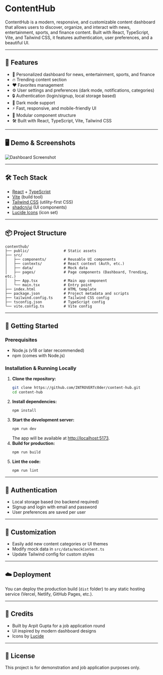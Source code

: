 # ContentHub

ContentHub is a modern, responsive, and customizable content dashboard that allows users to discover, organize, and interact with news, entertainment, sports, and finance content. Built with React, TypeScript, Vite, and Tailwind CSS, it features authentication, user preferences, and a beautiful UI.

---

## 🚀 Features

- 📰 Personalized dashboard for news, entertainment, sports, and finance
- 🔥 Trending content section
- ❤️ Favorites management
- ⚙️ User settings and preferences (dark mode, notifications, categories)
- 🔒 Authentication (login/signup, local storage based)
- 🌙 Dark mode support
- ⚡ Fast, responsive, and mobile-friendly UI
- 🧩 Modular component structure
- 🛠️ Built with React, TypeScript, Vite, Tailwind CSS

---

## 🖥️ Demo & Screenshots

![Dashboard Screenshot](https://lovable.dev/opengraph-image-p98pqg.png)

---

## 🛠️ Tech Stack

- [React](https://react.dev/) + [TypeScript](https://www.typescriptlang.org/)
- [Vite](https://vitejs.dev/) (build tool)
- [Tailwind CSS](https://tailwindcss.com/) (utility-first CSS)
- [shadcn/ui](https://ui.shadcn.com/) (UI components)
- [Lucide Icons](https://lucide.dev/) (icon set)

---

## 📦 Project Structure

```
contenthub/
├── public/                # Static assets
├── src/
│   ├── components/        # Reusable UI components
│   ├── contexts/          # React context (Auth, etc.)
│   ├── data/              # Mock data
│   ├── pages/             # Page components (Dashboard, Trending, etc.)
│   ├── App.tsx            # Main app component
│   └── main.tsx           # Entry point
├── index.html             # HTML template
├── package.json           # Project metadata and scripts
├── tailwind.config.ts     # Tailwind CSS config
├── tsconfig.json          # TypeScript config
└── vite.config.ts         # Vite config
```

---

## 📝 Getting Started

### Prerequisites
- Node.js (v18 or later recommended)
- npm (comes with Node.js)

### Installation & Running Locally

1. **Clone the repository:**
   ```sh
   git clone https://github.com/INTROVERTc0der/content-hub.git
   cd content-hub
   ```
2. **Install dependencies:**
   ```sh
   npm install
   ```
3. **Start the development server:**
   ```sh
   npm run dev
   ```
   The app will be available at [http://localhost:5173](http://localhost:5173).
4. **Build for production:**
   ```sh
   npm run build
   ```
5. **Lint the code:**
   ```sh
   npm run lint
   ```

---

## 🔐 Authentication
- Local storage based (no backend required)
- Signup and login with email and password
- User preferences are saved per user

---

## 🎨 Customization
- Easily add new content categories or UI themes
- Modify mock data in `src/data/mockContent.ts`
- Update Tailwind config for custom styles

---

## ☁️ Deployment
You can deploy the production build (`dist` folder) to any static hosting service (Vercel, Netlify, GitHub Pages, etc.).

---

## 🙏 Credits
- Built by Arpit Gupta for a job application round
- UI inspired by modern dashboard designs
- Icons by [Lucide](https://lucide.dev/)

---

## 📄 License
This project is for demonstration and job application purposes only.
